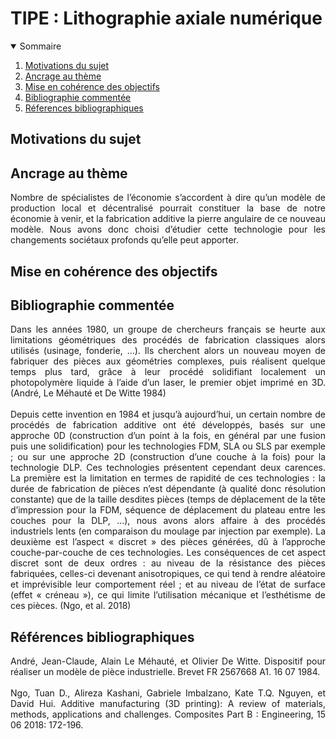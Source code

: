 # TIPE : Lithographie axiale numérique

<!-- TABLE OF CONTENTS -->
<details open="open">
  <summary>Sommaire</summary>
  <ol>
    <li><a href="#Motivations-du-sujet">Motivations du sujet</a></li>
    <li><a href="#Ancrage">Ancrage au thème</a></li>
    <li><a href="#MCOT">Mise en cohérence des objectifs</a></li>
    <li><a href="#Biblio">Bibliographie commentée</a></li>
    <li><a href="#Références">Réferences bibliographiques</a></li>
  </ol>
</details>

## Motivations du sujet

## Ancrage au thème
<div align="justify">
	Nombre de spécialistes de l’économie s’accordent à dire qu’un modèle de production local et décentralisé pourrait constituer la base de notre économie à venir, et la fabrication additive la pierre angulaire de ce nouveau modèle. Nous avons donc choisi d’étudier cette technologie pour les changements sociétaux profonds qu’elle peut apporter.
</div>

## Mise en cohérence des objectifs

## Bibliographie commentée
<div align="justify">
  Dans les années 1980, un groupe de chercheurs français se heurte aux limitations géométriques des procédés de fabrication classiques alors utilisés (usinage, fonderie, …). Ils cherchent alors un nouveau moyen de fabriquer des pièces aux géométries complexes, puis réalisent quelque temps plus tard, grâce à leur procédé solidifiant localement un photopolymère liquide à l’aide d’un laser, le premier objet imprimé en 3D. (André, Le Méhauté et De Witte 1984)
</div>
<br/>
<div align="justify">
	Depuis cette invention en 1984 et jusqu’à aujourd’hui, un certain nombre de procédés de fabrication additive ont été développés, basés sur une approche 0D (construction d’un point à la fois, en général par une fusion puis une solidification) pour les technologies FDM, SLA ou SLS par exemple ; ou sur une approche 2D (construction d’une couche à la fois) pour la technologie DLP. Ces technologies présentent cependant deux carences. La première est la limitation en termes de rapidité de ces technologies : la durée de fabrication de pièces n’est dépendante (à qualité donc résolution constante) que de la taille desdites pièces (temps de déplacement de la tête d’impression pour la FDM, séquence de déplacement du plateau entre les couches pour la DLP, …), nous avons alors affaire à des procédés industriels lents (en comparaison du moulage par injection par exemple). La deuxième est l’aspect « discret » des pièces générées, dû à l’approche couche-par-couche de ces technologies. Les conséquences de cet aspect discret sont de deux ordres : au niveau de la résistance des pièces fabriquées, celles-ci devenant anisotropiques, ce qui tend à rendre aléatoire et imprévisible leur comportement réel ; et au niveau de l’état de surface (effet « créneau »), ce qui limite l’utilisation mécanique et l’esthétisme de ces pièces. (Ngo, et al. 2018)
</div>



## Références bibliographiques
<div align="justify">
	André, Jean-Claude, Alain Le Méhauté, et Olivier De Witte. Dispositif pour réaliser un modèle de pièce industrielle. Brevet FR 2567668 A1. 16 07 1984.
</div>
<br/>
<div align="justify">
	Ngo, Tuan D., Alireza Kashani, Gabriele Imbalzano, Kate T.Q. Nguyen, et David Hui. Additive manufacturing (3D printing): A review of materials, methods, applications and challenges. Composites Part B : Engineering, 15 06 2018: 172-196.
</div>
